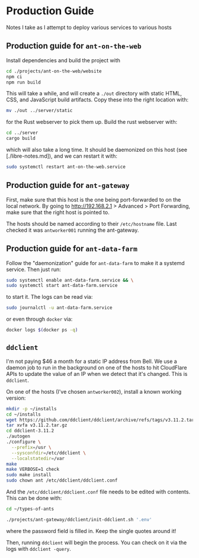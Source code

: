 # Production Guide

Notes I take as I attempt to deploy various services to various hosts

## Production guide for `ant-on-the-web`

Install dependencies and build the project with

```bash
cd ./projects/ant-on-the-web/website
npm ci
npm run build
```

This will take a while, and will create a `./out` directory with static HTML,
CSS, and JavaScript build artifacts. Copy these into the right location with:

```bash
mv ./out ../server/static
```

for the Rust webserver to pick them up. Build the rust webserver with:

```bash
cd ../server
cargo build
```

which will also take a long time. It should be daemonized on this host (see
[./libre-notes.md]), and we can restart it with:

```bash
sudo systemctl restart ant-on-the-web.service
```

## Production guide for `ant-gateway`

First, make sure that this host is the one being port-forwarded to on the local
network. By going to <http://192.168.2.1> > Advanced > Port Forwarding, make
sure that the right host is pointed to.

The hosts should be named according to their `/etc/hostname` file. Last checked
it was `antworker001` running the ant-gateway.

## Production guide for `ant-data-farm`

Follow the "daemonization" guide for `ant-data-farm` to make it a systemd
service. Then just run:

```bash
sudo systemctl enable ant-data-farm.service && \
sudo systemctl start ant-data-farm.service
```

to start it. The logs can be read via:

```bash
sudo journalctl -u ant-data-farm.service
```

or even through `docker` via:

```bash
docker logs $(docker ps -q)
```

## `ddclient`

I'm not paying $46 a month for a static IP address from Bell. We use a daemon
job to run in the background on one of the hosts to hit CloudFlare APIs to
update the value of an IP when we detect that it's changed. This is `ddclient`.

On one of the hosts (I've chosen `antworker002`), install a known working
version:

```bash
mkdir -p ~/installs
cd ~/installs
wget https://github.com/ddclient/ddclient/archive/refs/tags/v3.11.2.tar.gz
tar xvfa v3.11.2.tar.gz
cd ddclient-3.11.2
./autogen
./configure \
  --prefix=/usr \
  --sysconfdir=/etc/ddclient \
  --localstatedir=/var
make
make VERBOSE=1 check
sudo make install
sudo chown ant /etc/ddclient/ddclient.conf
```

And the `/etc/ddclient/ddclient.conf` file needs to be edited with contents.
This can be done with:

```bash
cd ~/types-of-ants

./projects/ant-gateway/ddclient/init-ddclient.sh '.env'
```

where the password field is filled in. Keep the single quotes around it!

Then, running `ddclient` will begin the process. You can check on it via the
logs with `ddclient -query`.
